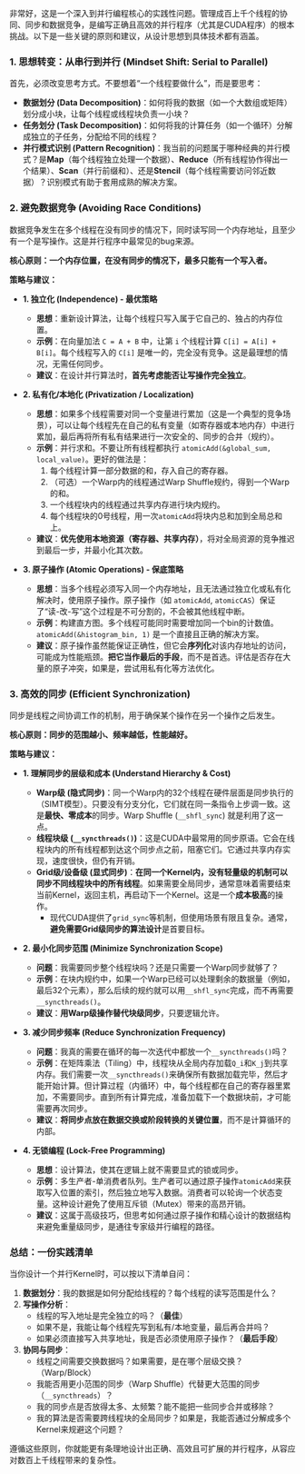 非常好，这是一个深入到并行编程核心的实践性问题。管理成百上千个线程的协同、同步和数据竞争，是编写正确且高效的并行程序（尤其是CUDA程序）的根本挑战。以下是一些关键的原则和建议，从设计思想到具体技术都有涵盖。

### 1. 思想转变：从串行到并行 (Mindset Shift: Serial to Parallel)

首先，必须改变思考方式。不要想着“一个线程要做什么”，而是要思考：

*   **数据划分 (Data Decomposition)**：如何将我的数据（如一个大数组或矩阵）划分成小块，让每个线程或线程块负责一小块？
*   **任务划分 (Task Decomposition)**：如何将我的计算任务（如一个循环）分解成独立的子任务，分配给不同的线程？
*   **并行模式识别 (Pattern Recognition)**：我当前的问题属于哪种经典的并行模式？是**Map**（每个线程独立处理一个数据）、**Reduce**（所有线程协作得出一个结果）、**Scan**（并行前缀和）、还是**Stencil**（每个线程需要访问邻近数据）？识别模式有助于套用成熟的解决方案。

### 2. 避免数据竞争 (Avoiding Race Conditions)

数据竞争发生在多个线程在没有同步的情况下，同时读写同一个内存地址，且至少有一个是写操作。这是并行程序中最常见的bug来源。

**核心原则：一个内存位置，在没有同步的情况下，最多只能有一个写入者。**

**策略与建议：**

*   **1. 独立化 (Independence) - 最优策略**
    *   **思想**：重新设计算法，让每个线程只写入属于它自己的、独占的内存位置。
    *   **示例**：在向量加法 `C = A + B` 中，让第 `i` 个线程计算 `C[i] = A[i] + B[i]`。每个线程写入的 `C[i]` 是唯一的，完全没有竞争。这是最理想的情况，无需任何同步。
    *   **建议**：在设计并行算法时，**首先考虑能否让写操作完全独立**。

*   **2. 私有化/本地化 (Privatization / Localization)**
    *   **思想**：如果多个线程需要对同一个变量进行累加（这是一个典型的竞争场景），可以让每个线程先在自己的私有变量（如寄存器或本地内存）中进行累加，最后再将所有私有结果进行一次安全的、同步的合并（规约）。
    *   **示例**：并行求和。不要让所有线程都执行 `atomicAdd(&global_sum, local_value)`。更好的做法是：
        1.  每个线程计算一部分数据的和，存入自己的寄存器。
        2.  （可选）一个Warp内的线程通过Warp Shuffle规约，得到一个Warp的和。
        3.  一个线程块内的线程通过共享内存进行块内规约。
        4.  每个线程块的0号线程，用一次`atomicAdd`将块内总和加到全局总和上。
    *   **建议**：**优先使用本地资源（寄存器、共享内存）**，将对全局资源的竞争推迟到最后一步，并最小化其次数。

*   **3. 原子操作 (Atomic Operations) - 保底策略**
    *   **思想**：当多个线程必须写入同一个内存地址，且无法通过独立化或私有化解决时，使用原子操作。原子操作（如 `atomicAdd`, `atomicCAS`）保证了“读-改-写”这个过程是不可分割的，不会被其他线程中断。
    *   **示例**：构建直方图。多个线程可能同时需要增加同一个bin的计数值。`atomicAdd(&histogram_bin, 1)` 是一个直接且正确的解决方案。
    *   **建议**：原子操作虽然能保证正确性，但它会**序列化**对该内存地址的访问，可能成为性能瓶颈。**把它当作最后的手段**，而不是首选。评估是否存在大量的原子冲突，如果是，尝试用私有化等方法优化。

### 3. 高效的同步 (Efficient Synchronization)

同步是线程之间协调工作的机制，用于确保某个操作在另一个操作之后发生。

**核心原则：同步的范围越小、频率越低，性能越好。**

**策略与建议：**

*   **1. 理解同步的层级和成本 (Understand Hierarchy & Cost)**
    *   **Warp级 (隐式同步)**：同一个Warp内的32个线程在硬件层面是同步执行的（SIMT模型）。只要没有分支分化，它们就在同一条指令上步调一致。这是**最快、零成本**的同步。Warp Shuffle (`__shfl_sync`) 就是利用了这一点。
    *   **线程块级 (`__syncthreads()`)**：这是CUDA中最常用的同步原语。它会在线程块内的所有线程都到达这个同步点之前，阻塞它们。它通过共享内存实现，速度很快，但仍有开销。
    *   **Grid级/设备级 (显式同步)**：**在同一个Kernel内，没有轻量级的机制可以同步不同线程块中的所有线程**。如果需要全局同步，通常意味着需要结束当前Kernel，返回主机，再启动下一个Kernel。这是一个**成本极高**的操作。
        *   现代CUDA提供了`grid_sync`等机制，但使用场景有限且复杂。通常，**避免需要Grid级同步的算法设计**是首要目标。

*   **2. 最小化同步范围 (Minimize Synchronization Scope)**
    *   **问题**：我需要同步整个线程块吗？还是只需要一个Warp同步就够了？
    *   **示例**：在块内规约中，如果一个Warp已经可以处理剩余的数据量（例如，最后32个元素），那么后续的规约就可以用`__shfl_sync`完成，而不再需要`__syncthreads()`。
    *   **建议**：**用Warp级操作替代块级同步**，只要逻辑允许。

*   **3. 减少同步频率 (Reduce Synchronization Frequency)**
    *   **问题**：我真的需要在循环的每一次迭代中都放一个`__syncthreads()`吗？
    *   **示例**：在矩阵乘法（Tiling）中，线程块从全局内存加载`Q_i`和`K_j`到共享内存。我们需要一次`__syncthreads()`来确保所有数据加载完毕，然后才能开始计算。但计算过程（内循环）中，每个线程都在自己的寄存器里累加，不需要同步。直到所有计算完成，准备加载下一个数据块前，才可能需要再次同步。
    *   **建议**：**将同步点放在数据交换或阶段转换的关键位置**，而不是计算循环的内部。

*   **4. 无锁编程 (Lock-Free Programming)**
    *   **思想**：设计算法，使其在逻辑上就不需要显式的锁或同步。
    *   **示例**：多生产者-单消费者队列。生产者可以通过原子操作`atomicAdd`来获取写入位置的索引，然后独立地写入数据。消费者可以轮询一个状态变量。这种设计避免了使用互斥锁（Mutex）带来的高昂开销。
    *   **建议**：这属于高级技巧，但思考如何通过原子操作和精心设计的数据结构来避免重量级同步，是通往专家级并行编程的路径。

### 总结：一份实践清单

当你设计一个并行Kernel时，可以按以下清单自问：

1.  **数据划分**：我的数据是如何分配给线程的？每个线程的读写范围是什么？
2.  **写操作分析**：
    *   线程的写入地址是完全独立的吗？（**最佳**）
    *   如果不是，我能让每个线程先写到私有/本地变量，最后再合并吗？
    *   如果必须直接写入共享地址，我是否必须使用原子操作？（**最后手段**）
3.  **协同与同步**：
    *   线程之间需要交换数据吗？如果需要，是在哪个层级交换？（Warp/Block）
    *   我能否用更小范围的同步（Warp Shuffle）代替更大范围的同步（`__syncthreads`）？
    *   我的同步点是否放得太多、太频繁？能不能把一些同步合并或移除？
    *   我的算法是否需要跨线程块的全局同步？如果是，我能否通过分解成多个Kernel来规避这个问题？

遵循这些原则，你就能更有条理地设计出正确、高效且可扩展的并行程序，从容应对数百上千线程带来的复杂性。